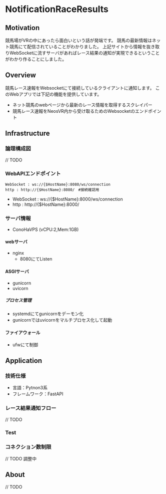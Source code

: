 # NotificationRaceResults

## Motivation

競馬場がVRの中にあったら面白いという話が発端です。 
競馬の最新情報はネット競馬にて配信されていることがわかりました。
上記サイトから情報を抜き取りWebSocketに流すサーバがあればレース結果の通知が実現できるということがわかり作ることにしました。

## Overview

競馬レース速報をWebsocketにて接続しているクライアントに通知します。
このWebアプリでは下記の機能を提供しています。

- ネット競馬のwebページから最新のレース情報を取得するスクレイパー
- 競馬レース速報をNeosVR内から受け取るためのWebsocketのエンドポイント

## Infrastructure

### 論理構成図

// TODO

### WebAPIエンドポイント
```console
WebSocket : ws://{$HostName}:8080/ws/connection
http : http://{$HostName}:8080/　#接続確認用
```
- WebSocket : ws://{$HostName}:8000/ws/connection
- http : http://{$HostName}:8000/

### サーバ情報

- ConoHaVPS (vCPU:2,Mem:1GB)

#### webサーバ

- nginx
  - 8080にてListen

#### ASGIサーバ

- gunicorn
- uvicorn

##### プロセス管理

- systemdにてgunicornをデーモン化
- gunicornではuvicornをマルチプロセス化して起動

#### ファイアウォール

- ufwにて制御

## Application

### 技術仕様

- 言語：Pytnon3系
- フレームワーク：FastAPI

### レース結果通知フロー

// TODO

### Test

### コネクション数制限
// TODO 調整中

## About
// TODO
